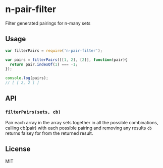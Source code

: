 n-pair-filter
=============

Filter generated pairings for n-many sets

## Usage

```js
var filterPairs = require('n-pair-filter');

var pairs = filterPairs([[1, 2], [2]], function(pair){
  return pair.indexOf(1) === -1;
});

console.log(pairs);
// [ [ 2, 2 ] ]
```

## API

### `filterPairs(sets, cb)`

Pair each array in the array sets together in all the possible combinations, calling cb(pair) with each possible pairing and removing any results `cb` returns falsey for from the returned result.

## License

MIT
